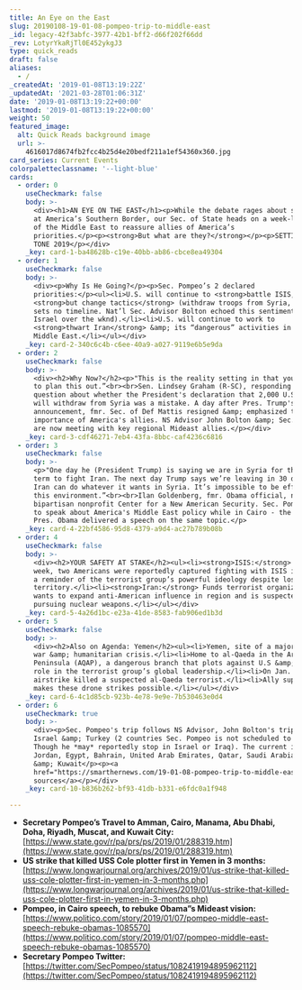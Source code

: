 ```yaml
---
title: An Eye on the East
slug: 20190108-19-01-08-pompeo-trip-to-middle-east
_id: legacy-42f3abfc-3977-42b1-bff2-d66f202f66dd
_rev: LotyrYkaRjTl0E452ykgJ3
type: quick_reads
draft: false
aliases:
  - /
_createdAt: '2019-01-08T13:19:22Z'
_updatedAt: '2021-03-28T01:06:31Z'
date: '2019-01-08T13:19:22+00:00'
lastmod: '2019-01-08T13:19:22+00:00'
weight: 50
featured_image:
  alt: Quick Reads background image
  url: >-
    4616017d8674fb2fcc4b25d4e20bedf211a1ef54360x360.jpg
card_series: Current Events
colorpaletteclassname: '--light-blue'
cards:
  - order: 0
    useCheckmark: false
    body: >-
      <div><h1>AN EYE ON THE EAST</h1><p>While the debate rages about security
      at America’s Southern Border, our Sec. of State heads on a week-long tour
      of the Middle East to reassure allies of America’s
      priorities.</p><p><strong>But what are they?</strong></p><p>SETTING THE
      TONE 2019</p></div>
    _key: card-1-ba48628b-c19e-40bb-ab86-cbce8ea49304
  - order: 1
    useCheckmark: false
    body: >-
      <div><p>Why Is He Going?</p><p>Sec. Pompeo’s 2 declared
      priorities:</p><ul><li>U.S. will continue to <strong>battle ISIS,</strong>
      <strong>but change tactics</strong> (withdraw troops from Syria, though he
      sets no timeline. Nat’l Sec. Advisor Bolton echoed this sentiment in
      Israel over the wknd).</li><li>U.S. will continue to work to
      <strong>thwart Iran</strong> &amp; its “dangerous” activities in the
      Middle East.</li></ul></div>
    _key: card-2-340c6c4b-c6ee-40a9-a027-9119e6b5e9da
  - order: 2
    useCheckmark: false
    body: >-
      <div><h2>Why Now?</h2><p>"This is the reality setting in that you’ve got
      to plan this out.”<br><br>Sen. Lindsey Graham (R-SC), responding to a
      question about whether the President's declaration that 2,000 U.S. troops
      will withdraw from Syria was a mistake. A day after Pres. Trump's
      announcement, fmr. Sec. of Def Mattis resigned &amp; emphasized the
      importance of America's allies. NS Advisor John Bolton &amp; Sec. Pompeo
      are now meeting with key regional Mideast allies.</p></div>
    _key: card-3-cdf46271-7eb4-43fa-8bbc-caf4236c6816
  - order: 3
    useCheckmark: false
    body: >-
      <p>"One day he (President Trump) is saying we are in Syria for the long
      term to fight Iran. The next day Trump says we’re leaving in 30 days and
      Iran can do whatever it wants in Syria. It’s impossible to be effective in
      this environment.”<br><br>Ilan Goldenberg, fmr. Obama official, now w/the
      bipartisan nonprofit Center for a New American Security. Sec. Pompeo plans
      to speak about America's Middle East policy while in Cairo - the same city
      Pres. Obama delivered a speech on the same topic.</p>
    _key: card-4-22bf4586-95d8-4379-a9d4-ac27b789b08b
  - order: 4
    useCheckmark: false
    body: >-
      <div><h2>YOUR SAFETY AT STAKE</h2><ul><li><strong>ISIS:</strong> Last
      week, two Americans were reportedly captured fighting with ISIS in Syria –
      a reminder of the terrorist group’s powerful ideology despite loss of
      territory.</li><li><strong>Iran:</strong> Funds terrorist organizations,
      wants to expand anti-American influence in region and is suspected of
      pursuing nuclear weapons.</li></ul></div>
    _key: card-5-4a26d1bc-e23a-41de-8583-fab906ed1b3d
  - order: 5
    useCheckmark: false
    body: >-
      <div><h2>Also on Agenda: Yemen</h2><ul><li>Yemen, site of a major civil
      war &amp; humanitarian crisis.</li><li>Home to al-Qaeda in the Arabian
      Peninsula (AQAP), a dangerous branch that plots against U.S &amp; plays a
      role in the terrorist group’s global leadership.</li><li>On Jan. 1, a U.S.
      airstrike killed a suspected al-Qaeda terrorist.</li><li>Ally support
      makes these drone strikes possible.</li></ul></div>
    _key: card-6-4c1d85cb-923b-4e78-9e9e-7b530463e0d4
  - order: 6
    useCheckmark: true
    body: >-
      <div><p>Sec. Pompeo's trip follows NS Advisor, John Bolton's trip to
      Israel &amp; Turkey (2 countries Sec. Pompeo is not scheduled to visit).
      Though he *may* reportedly stop in Israel or Iraq). The current itinerary:
      Jordan, Egypt, Bahrain, United Arab Emirates, Qatar, Saudi Arabia, Oman
      &amp; Kuwait</p><p><a
      href="https://smarthernews.com/19-01-08-pompeo-trip-to-middle-east/">view
      sources</a></p></div>
    _key: card-10-b836b262-bf93-41db-b331-e6fdc0a1f948

---
```

* **Secretary Pompeo’s Travel to Amman, Cairo, Manama, Abu Dhabi, Doha, Riyadh, Muscat, and Kuwait City:**  
[https://www.state.gov/r/pa/prs/ps/2019/01/288319.htm](https://www.state.gov/r/pa/prs/ps/2019/01/288319.htm)
* **US strike that killed USS Cole plotter first in Yemen in 3 months:**  
[https://www.longwarjournal.org/archives/2019/01/us-strike-that-killed-uss-cole-plotter-first-in-yemen-in-3-months.php](https://www.longwarjournal.org/archives/2019/01/us-strike-that-killed-uss-cole-plotter-first-in-yemen-in-3-months.php)
* **Pompeo, in Cairo speech, to rebuke Obama”s Mideast vision:**  
[https://www.politico.com/story/2019/01/07/pompeo-middle-east-speech-rebuke-obamas-1085570](https://www.politico.com/story/2019/01/07/pompeo-middle-east-speech-rebuke-obamas-1085570)
* **Secretary Pompeo Twitter:**  
[https://twitter.com/SecPompeo/status/1082419194895962112](https://twitter.com/SecPompeo/status/1082419194895962112)